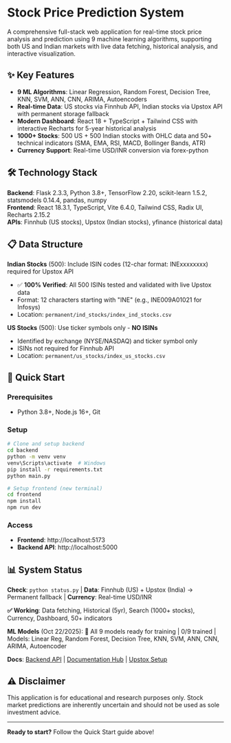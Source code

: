 # Stock Price Prediction System

A comprehensive full-stack web application for real-time stock price analysis and prediction using 9 machine learning algorithms, supporting both US and Indian markets with live data fetching, historical analysis, and interactive visualization.

## ✨ Key Features

- **9 ML Algorithms**: Linear Regression, Random Forest, Decision Tree, KNN, SVM, ANN, CNN, ARIMA, Autoencoders
- **Real-time Data**: US stocks via Finnhub API, Indian stocks via Upstox API with permanent storage fallback
- **Modern Dashboard**: React 18 + TypeScript + Tailwind CSS with interactive Recharts for 5-year historical analysis
- **1000+ Stocks**: 500 US + 500 Indian stocks with OHLC data and 50+ technical indicators (SMA, EMA, RSI, MACD, Bollinger Bands, ATR)
- **Currency Support**: Real-time USD/INR conversion via forex-python

## 🛠️ Technology Stack

**Backend**: Flask 2.3.3, Python 3.8+, TensorFlow 2.20, scikit-learn 1.5.2, statsmodels 0.14.4, pandas, numpy  
**Frontend**: React 18.3.1, TypeScript, Vite 6.4.0, Tailwind CSS, Radix UI, Recharts 2.15.2  
**APIs**: Finnhub (US stocks), Upstox (Indian stocks), yfinance (historical data)

## 📋 Data Structure

**Indian Stocks** (500): Include ISIN codes (12-char format: INExxxxxxxx) required for Upstox API
- ✅ **100% Verified**: All 500 ISINs tested and validated with live Upstox data
- Format: 12 characters starting with "INE" (e.g., INE009A01021 for Infosys)
- Location: `permanent/ind_stocks/index_ind_stocks.csv`

**US Stocks** (500): Use ticker symbols only - **NO ISINs**
- Identified by exchange (NYSE/NASDAQ) and ticker symbol only
- ISINs not required for Finnhub API
- Location: `permanent/us_stocks/index_us_stocks.csv`

## 🚀 Quick Start

### Prerequisites
- Python 3.8+, Node.js 16+, Git

### Setup
```bash
# Clone and setup backend
cd backend
python -m venv venv
venv\Scripts\activate  # Windows
pip install -r requirements.txt
python main.py

# Setup frontend (new terminal)
cd frontend
npm install
npm run dev
```

### Access
- **Frontend**: http://localhost:5173
- **Backend API**: http://localhost:5000

## 📊 System Status

**Check**: `python status.py` | **Data**: Finnhub (US) + Upstox (India) → Permanent fallback | **Currency**: Real-time USD/INR

**✅ Working**: Data fetching, Historical (5yr), Search (1000+ stocks), Currency, Dashboard, 50+ indicators

**ML Models** (Oct 22/2025): 🔄 All 9 models ready for training | 0/9 trained | Models: Linear Reg, Random Forest, Decision Tree, KNN, SVM, ANN, CNN, ARIMA, Autoencoder

**Docs**: [Backend API](backend/README.md) | [Documentation Hub](documentation/README.md) | [Upstox Setup](documentation/UPSTOX_INTEGRATION.md)

## ⚠️ Disclaimer

This application is for educational and research purposes only. Stock market predictions are inherently uncertain and should not be used as sole investment advice.

---

**Ready to start?** Follow the Quick Start guide above!
